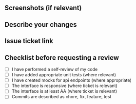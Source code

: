 ## Screenshots (if relevant)

## Describe your changes

## Issue ticket link

## Checklist before requesting a review

- [ ] I have performed a self-review of my code
- [ ] I have added appropriate unit tests (where relevant)
- [ ] I have created mocks for api endpoints (where appropriate)
- [ ] The interface is responsive (where ticket is relevant)
- [ ] The interface is at least AA (where ticket is relevant)
- [ ] Commits are described as chore, fix, feature, test
